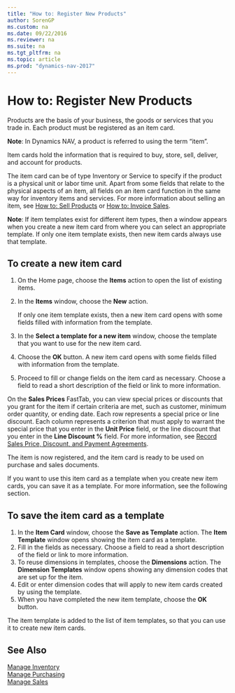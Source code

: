```yaml
---
title: "How to: Register New Products"
author: SorenGP
ms.custom: na
ms.date: 09/22/2016
ms.reviewer: na
ms.suite: na
ms.tgt_pltfrm: na
ms.topic: article
ms.prod: "dynamics-nav-2017"
---
```


# How to: Register New Products

Products are the basis of your business, the goods or services that you trade in. Each product must be registered as an item card.

**Note**: In Dynamics NAV, a product is referred to using the term “item”.

Item cards hold the information that is required to buy, store, sell, deliver, and account for products.

The item card can be of type Inventory or Service to specify if the product is a physical unit or labor time unit. Apart from some fields that relate to the physical aspects of an item, all fields on an item card function in the same way for inventory items and services. For more information about selling an item, see [How to: Sell Products](sales-how-sell-products.md) or [How to: Invoice Sales](sales-how-invoice-sales.md).

**Note**: If item templates exist for different item types, then a window appears when you create a new item card from where you can select an appropriate template. If only one item template exists, then new item cards always use that template.

## To create a new item card
1. On the Home page, choose the **Items** action to open the list of existing items.  
2. In the **Items** window, choose the **New** action.

    If only one item template exists, then a new item card opens with some fields filled with information from the template.
3. In the **Select a template for a new item** window, choose the template that you want to use for the new item card.
4. Choose the **OK** button. A new item card opens with some fields filled with information from the template.
5. Proceed to fill or change fields on the item card as necessary. Choose a field to read a short description of the field or link to more information.

On the **Sales Prices** FastTab, you can view special prices or discounts that you grant for the item if certain criteria are met, such as customer, minimum order quantity, or ending date. Each row represents a special price or line discount. Each column represents a criterion that must apply to warrant the special price that you enter in the **Unit Price** field, or the line discount that you enter in the **Line Discount %** field. For more information, see [Record Sales Price, Discount, and Payment Agreements](sales-how-record-sales-price-discount-payment-agreements.md).

The item is now registered, and the item card is ready to be used on purchase and sales documents.

If you want to use this item card as a template when you create new item cards, you can save it as a template. For more information, see the following section.

## To save the item card as a template
1. In the **Item Card** window, choose the **Save as Template** action. The **Item Template** window opens showing the item card as a template.
2. Fill in the fields as necessary. Choose a field to read a short description of the field or link to more information.
3. To reuse dimensions in templates, choose the **Dimensions** action. The **Dimension Templates** window opens showing any dimension codes that are set up for the item.
4. Edit or enter dimension codes that will apply to new item cards created by using the template.
5. When you have completed the new item template, choose the **OK** button.

The item template is added to the list of item templates, so that you can use it to create new item cards.

## See Also
  [Manage Inventory](inventory-manage-inventory.md)  
  [Manage Purchasing](purchasing-manage-purchasing.md)  
  [Manage Sales](sales-manage-sales.md)
